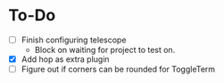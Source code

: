 # To-Do
- [ ] Finish configuring telescope
  - Block on waiting for project to test on.
- [x] Add hop as extra plugin
- [ ] Figure out if corners can be rounded for ToggleTerm
